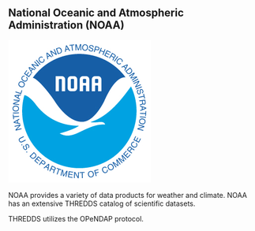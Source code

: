## National Oceanic and Atmospheric Administration (NOAA)

<img src="images/noaa-logo.png" alt="Spatial Data Bootcamp: Credible Data Sources - NOAA" class="noaa"/>

NOAA provides a variety of data products for weather and climate. NOAA has an extensive THREDDS catalog of scientific datasets. 

THREDDS utilizes the OPeNDAP protocol.
